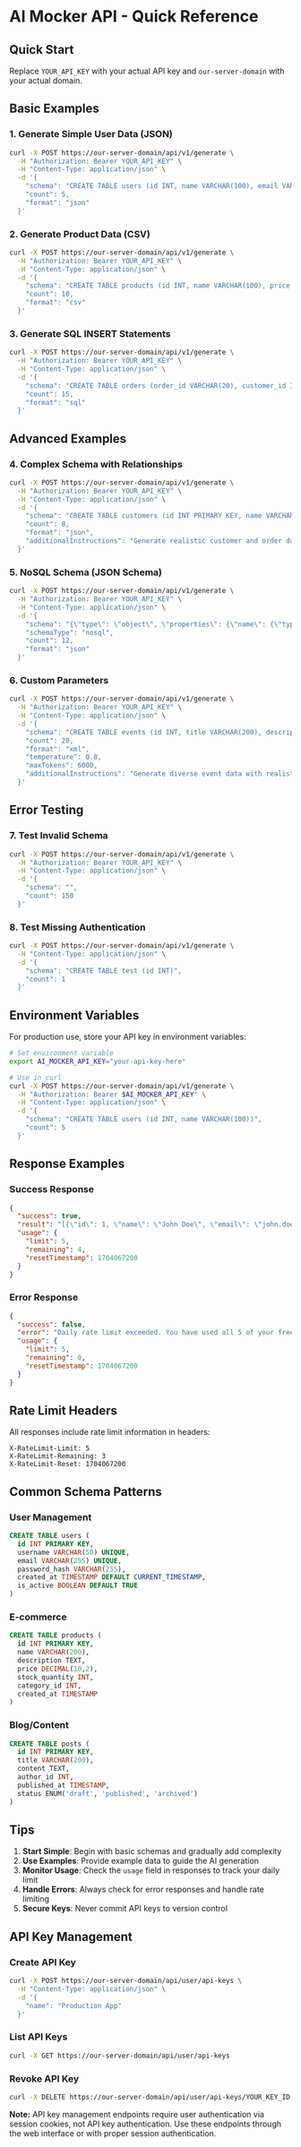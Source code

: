 # AI Mocker API - Quick Reference

## Quick Start

Replace `YOUR_API_KEY` with your actual API key and `our-server-domain` with your actual domain.

## Basic Examples

### 1. Generate Simple User Data (JSON)

```bash
curl -X POST https://our-server-domain/api/v1/generate \
  -H "Authorization: Bearer YOUR_API_KEY" \
  -H "Content-Type: application/json" \
  -d '{
    "schema": "CREATE TABLE users (id INT, name VARCHAR(100), email VARCHAR(255))",
    "count": 5,
    "format": "json"
  }'
```

### 2. Generate Product Data (CSV)

```bash
curl -X POST https://our-server-domain/api/v1/generate \
  -H "Authorization: Bearer YOUR_API_KEY" \
  -H "Content-Type: application/json" \
  -d '{
    "schema": "CREATE TABLE products (id INT, name VARCHAR(100), price DECIMAL(10,2), category VARCHAR(50))",
    "count": 10,
    "format": "csv"
  }'
```

### 3. Generate SQL INSERT Statements

```bash
curl -X POST https://our-server-domain/api/v1/generate \
  -H "Authorization: Bearer YOUR_API_KEY" \
  -H "Content-Type: application/json" \
  -d '{
    "schema": "CREATE TABLE orders (order_id VARCHAR(20), customer_id INT, total_amount DECIMAL(10,2), order_date DATE)",
    "count": 15,
    "format": "sql"
  }'
```

## Advanced Examples

### 4. Complex Schema with Relationships

```bash
curl -X POST https://our-server-domain/api/v1/generate \
  -H "Authorization: Bearer YOUR_API_KEY" \
  -H "Content-Type: application/json" \
  -d '{
    "schema": "CREATE TABLE customers (id INT PRIMARY KEY, name VARCHAR(100), email VARCHAR(255)); CREATE TABLE orders (id INT PRIMARY KEY, customer_id INT, total_amount DECIMAL(10,2), FOREIGN KEY (customer_id) REFERENCES customers(id))",
    "count": 8,
    "format": "json",
    "additionalInstructions": "Generate realistic customer and order data with proper relationships"
  }'
```

### 5. NoSQL Schema (JSON Schema)

```bash
curl -X POST https://our-server-domain/api/v1/generate \
  -H "Authorization: Bearer YOUR_API_KEY" \
  -H "Content-Type: application/json" \
  -d '{
    "schema": "{\"type\": \"object\", \"properties\": {\"name\": {\"type\": \"string\"}, \"age\": {\"type\": \"integer\", \"minimum\": 18, \"maximum\": 65}, \"email\": {\"type\": \"string\", \"format\": \"email\"}}}",
    "schemaType": "nosql",
    "count": 12,
    "format": "json"
  }'
```

### 6. Custom Parameters

```bash
curl -X POST https://our-server-domain/api/v1/generate \
  -H "Authorization: Bearer YOUR_API_KEY" \
  -H "Content-Type: application/json" \
  -d '{
    "schema": "CREATE TABLE events (id INT, title VARCHAR(200), description TEXT, start_date TIMESTAMP)",
    "count": 20,
    "format": "xml",
    "temperature": 0.8,
    "maxTokens": 6000,
    "additionalInstructions": "Generate diverse event data with realistic titles and descriptions"
  }'
```

## Error Testing

### 7. Test Invalid Schema

```bash
curl -X POST https://our-server-domain/api/v1/generate \
  -H "Authorization: Bearer YOUR_API_KEY" \
  -H "Content-Type: application/json" \
  -d '{
    "schema": "",
    "count": 150
  }'
```

### 8. Test Missing Authentication

```bash
curl -X POST https://our-server-domain/api/v1/generate \
  -H "Content-Type: application/json" \
  -d '{
    "schema": "CREATE TABLE test (id INT)",
    "count": 1
  }'
```

## Environment Variables

For production use, store your API key in environment variables:

```bash
# Set environment variable
export AI_MOCKER_API_KEY="your-api-key-here"

# Use in curl
curl -X POST https://our-server-domain/api/v1/generate \
  -H "Authorization: Bearer $AI_MOCKER_API_KEY" \
  -H "Content-Type: application/json" \
  -d '{
    "schema": "CREATE TABLE users (id INT, name VARCHAR(100))",
    "count": 5
  }'
```

## Response Examples

### Success Response
```json
{
  "success": true,
  "result": "[{\"id\": 1, \"name\": \"John Doe\", \"email\": \"john.doe@example.com\"}]",
  "usage": {
    "limit": 5,
    "remaining": 4,
    "resetTimestamp": 1704067200
  }
}
```

### Error Response
```json
{
  "success": false,
  "error": "Daily rate limit exceeded. You have used all 5 of your free generations for today.",
  "usage": {
    "limit": 5,
    "remaining": 0,
    "resetTimestamp": 1704067200
  }
}
```

## Rate Limit Headers

All responses include rate limit information in headers:

```
X-RateLimit-Limit: 5
X-RateLimit-Remaining: 3
X-RateLimit-Reset: 1704067200
```

## Common Schema Patterns

### User Management
```sql
CREATE TABLE users (
  id INT PRIMARY KEY,
  username VARCHAR(50) UNIQUE,
  email VARCHAR(255) UNIQUE,
  password_hash VARCHAR(255),
  created_at TIMESTAMP DEFAULT CURRENT_TIMESTAMP,
  is_active BOOLEAN DEFAULT TRUE
)
```

### E-commerce
```sql
CREATE TABLE products (
  id INT PRIMARY KEY,
  name VARCHAR(200),
  description TEXT,
  price DECIMAL(10,2),
  stock_quantity INT,
  category_id INT,
  created_at TIMESTAMP
)
```

### Blog/Content
```sql
CREATE TABLE posts (
  id INT PRIMARY KEY,
  title VARCHAR(200),
  content TEXT,
  author_id INT,
  published_at TIMESTAMP,
  status ENUM('draft', 'published', 'archived')
)
```

## Tips

1. **Start Simple**: Begin with basic schemas and gradually add complexity
2. **Use Examples**: Provide example data to guide the AI generation
3. **Monitor Usage**: Check the `usage` field in responses to track your daily limit
4. **Handle Errors**: Always check for error responses and handle rate limiting
5. **Secure Keys**: Never commit API keys to version control

## API Key Management

### Create API Key
```bash
curl -X POST https://our-server-domain/api/user/api-keys \
  -H "Content-Type: application/json" \
  -d '{
    "name": "Production App"
  }'
```

### List API Keys
```bash
curl -X GET https://our-server-domain/api/user/api-keys
```

### Revoke API Key
```bash
curl -X DELETE https://our-server-domain/api/user/api-keys/YOUR_KEY_ID
```

**Note:** API key management endpoints require user authentication via session cookies, not API key authentication. Use these endpoints through the web interface or with proper session authentication. 